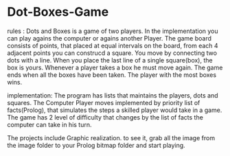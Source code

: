 # Dot-Boxes-Game

rules :
Dots and Boxes is a game of two players. In the implementation you can play agains the computer or agains another Player.
The game board consists of points, that placed at equal intervals on the board, from each 4 adjacent points you can construcd a square.
You move by connecting two dots with a line. When you place the last line of a single square(box), the box is yours.
Whenever a player takes a box he must move again. 
The game ends when all the boxes have been taken. 
The player with the most boxes wins.

implementation:
The program has lists that maintains the players, dots and squares.
The Computer Player moves implemented by priority list of facts(Prolog), that simulates the steps a skilled player would take in a game.
The game has 2 level of difficulty that changes by the list of facts the computer can take in his turn.

The projects include Graphic realization. to see it, grab all the image from the image folder to your Prolog bitmap folder and start playing. 
